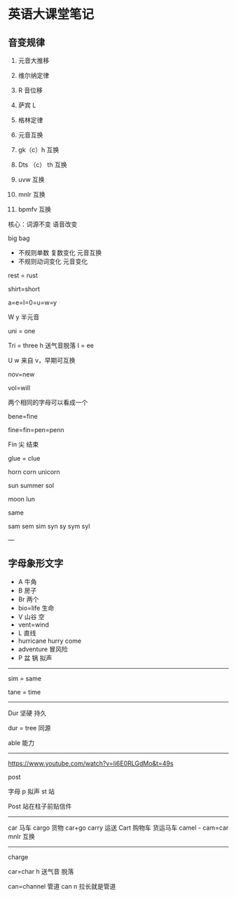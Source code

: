 # 英语大课堂笔记

## 音变规律

1. 元音大推移
2. 维尔纳定律
3. R 音位移
4. 萨宾 L
5. 格林定律

6. 元音互换
7. gk（c）h 互换
8. Dts （c） th 互换
9. uvw 互换
10. mnlr 互换
11. bpmfv 互换

核心：词源不变 语音改变

big bag

-   不规则单数 复数变化 元音互换
-   不规则动词变化 元音变化

rest = rust

shirt=short

a=e=I=0=u=w=y

W y 半元音

uni = one

Tri = three h 送气音脱落 I = ee

U w 来自 v，早期可互换

nov=new

vol=will

两个相同的字母可以看成一个

bene=fine

fine=fin=pen=penn

Fin 尖 结束

glue = clue

horn corn unicorn

sun summer sol

moon lun

same

sam sem sim syn sy sym syl

—

## 字母象形文字

-   A 牛角
-   B 房子
-   Br 两个
-   bio=life 生命
-   V 山谷 空
-   vent=wind
-   L 直线
-   hurricane hurry come
-   adventure 冒风险
-   P 盆 锅 拟声

---

sim = same

tane = time

---

Dur 坚硬 持久

dur = tree 同源

able 能力

---

https://www.youtube.com/watch?v=li6E0RLGdMo&t=49s

post

字母 p 拟声 st 站

Post 站在柱子前贴信件

---

car 马车 cargo 货物 car+go carry 运送 Cart 购物车 货运马车 camel - cam=car mnlr 互换

---

charge

car=char h 送气音 脱落

can=channel 管道 can n 拉长就是管道
